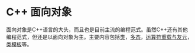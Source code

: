 # C++ 面向对象

面向对象是C++语言的大头，而且也是目前主流的编程范式。虽然C++还有其他编程范式，但还是以面向对象为主。主要内容包括[类](cpp-class.md)，[多态](cpp-ploy.md)，[运算符重载与友元](cpp-class-op.md)，[类模板](cpp-class-template.md)等。

